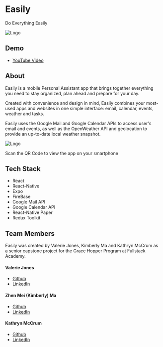 # Easily

Do Everything Easily

![Logo](https://i.imgur.com/FGkww5c.png)

## Demo
- [YouTube Video](https://youtu.be/l552ZBV1kRQ)

## About

Easily is a mobile Personal Assistant app that brings together everything you need to stay organized, plan ahead and prepare for your day.

Created with convenience and design in mind, Easily combines your most-used apps and websites in one simple interface: email, calendar, events, weather and tasks.

Easily uses the Google Mail and Google Calendar APIs to access user's email and events, as well as the OpenWeather API and geolocation to provide an up-to-date local weather snapshot.

![Logo](https://i.imgur.com/Y0oae6H.png)

Scan the QR Code to view the app on your smartphone

## Tech Stack

- React
- React-Native
- Expo
- FireBase
- Google Mail API
- Google Calendar API
- React-Native Paper
- Redux Toolkit

## Team Members

Easily was created by Valerie Jones, Kimberly Ma and Kathryn McCrum as a senior capstone project for the Grace Hopper Program at Fullstack Academy.

#### Valerie Jones

- [Github](https://github.com/vljones133)
- [LinkedIn](https://www.linkedin.com/in/valeriejones133/)

#### Zhen Mei (Kimberly) Ma

- [Github](https://github.com/KimBuyCookies)
- [LinkedIn](https://www.linkedin.com/in/zhenmeima/)

#### Kathryn McCrum

- [Github](https://github.com/katmccrum)
- [LinkedIn](https://www.linkedin.com/in/kathryn-mccrum/)
